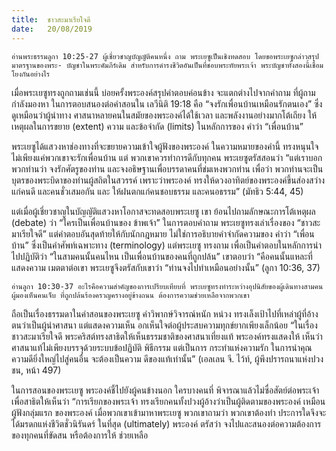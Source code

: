 ```yaml
---
title:  ชาวสะมาเรียใจดี
date:   20/08/2019
---
```


`อ่านพระธรรมลูกา 10:25-27 ผู้เชี่ยวชาญบัญญัติคนหนึ่ง ถาม พระเยซูเป็นเชิงทดสอบ โดยขอพระเยซูกล่าวสรุปมาตรฐานของพระ- บัญชาในพระคัมภีร์เดิม สำหรับการดำรงชีวิตอันเป็นที่ชอบพระทัยพระเจ้า พระบัญชาทั้งสองนี้เชื่อมโยงกันอย่างไร`

เมื่อพระเยซูทรงถูกถามเช่นนี้ บ่อยครั้งพระองค์สรุปคำตอบค่อนข้าง จะแตกต่างไปจากคำถาม ที่ผู้ถามกำลังมองหา ในการตอบสนองต่อคำสอนใน เลวีนิติ 19:18 คือ “จงรักเพื่อนบ้านเหมือนรักตนเอง” ซึ่งดูเหมือนว่าผู้นำทาง ศาสนาหลายคนในสมัยของพระองค์ได้ใช้เวลา และพลังงานอย่างมากโต้เถียง ให้เหตุผลในการขยาย (extent) ความ และข้อจำกัด (limits) ในหลักการของ คำว่า “เพื่อนบ้าน”

พระเยซูได้แสวงหาช่องทางที่จะขยายความเข้าใจผู้ฟังของพระองค์ ในความหมายของคำนี้ ทรงหนุนใจไม่เพียงแค่พวกเขาจะรักเพื่อนบ้าน แต่ พวกเขาควรทำการดีกับทุกคน พระเยซูตรัสสอนว่า “แต่เราบอกพวกท่านว่า จงรักศัตรูของท่าน และจงอธิษฐานเพื่อบรรดาคนที่ข่มเหงพวกท่าน เพื่อว่า พวกท่านจะเป็นบุตรของพระบิดาของท่านผู้สถิตในสวรรค์ เพราะว่าพระองค์ ทรงให้ดวงอาทิตย์ของพระองค์ขึ้นส่องสว่างแก่คนดี และคนชั่วเสมอกัน และ ให้ฝนตกแก่คนชอบธรรม และคนอธรรม” (มัทธิว 5:44, 45)

แต่เมื่อผู้เชี่ยวชาญในบัญญัติแสวงหาโอกาสจะทดสอบพระเยซู เขา ย้อนไปถามลักษณะการโต้เหตุผล (debate) ว่า “ใครเป็นเพื่อนบ้านของ ข้าพเจ้า” ในการตอบคำถาม พระเยซูทรงเล่าเรื่องของ “ชาวสะมาเรียใจดี” แต่คำตอบอันสุดท้ายให้กับนักกฎหมาย ไม่ใช่การอธิบายคำจำกัดความของ คำว่า “เพื่อนบ้าน” ซึ่งเป็นคำศัพท์เฉพาะทาง (terminology) แต่พระเยซู ทรงถาม เพื่อเป็นคำตอบในหลักการนำไปปฏิบัติว่า “ในสามคนนั้นคนไหน เป็นเพื่อนบ้านของคนที่ถูกปล้น” เขาตอบว่า “คือคนนั้นแหละที่แสดงความ เมตตาต่อเขา พระเยซูจึงตรัสกับเขาว่า “ท่านจงไปทำเหมือนอย่างนั้น” (ลูกา 10:36, 37)

`อ่านลูกา 10:30-37 อะไรคือความสำคัญของการเปรียบเทียบที่ พระเยซูทรงทำระหว่างอุปนิสัยของผู้เดินทางสามคน ผู้มองเห็นคนเจ็บ ที่ถูกปล้นร้องครวญครางอยู่ข้างถนน ต้องการความช่วยเหลือจากพวกเขา`

ถือเป็นเรื่องธรรมดาในคำสอนของพระเยซู คำวิพากษ์วิจารณ์หนัก หน่วง ทรงเล็งเป้าไปที่เหล่าผู้ที่อ้างตนว่าเป็นผู้นำศาสนา แต่แสดงความเห็น อกเห็นใจต่อผู้ประสบความทุกข์ยากเพียงเล็กน้อย “ในเรื่องชาวสะมาเรียใจดี พระคริสต์ทรงสาธิตให้เห็นธรรมชาติของศาสนาเที่ยงแท้ พระองค์ทรงแสดงให้ เห็นว่าศาสนาแท้ไม่เพียงบรรจุด้วยระบบข้อปฏิบัติ พิธีกรรม แต่เป็นการ กระทำแห่งความรัก ในการนำคุณความดียิ่งใหญ่ไปสู่คนอื่น จะต้องเป็นความ ดีของแท้เท่านั้น” (เอลเลน จี. ไว้ท์, ผู้พึงปรารถนาแห่งปวงชน, หน้า 497)

ในการสอนของพระเยซู พระองค์ชี้ไปยังผู้คนข้างนอก ใครบางคนที่ พิจารณาแล้วไม่ซื่อสัตย์ต่อพระเจ้าเพื่อสาธิตให้เห็นว่า “การเรียกของพระเจ้า ทรงเรียกคนทั้งปวงผู้อ้างว่าเป็นผู้ติดตามของพระองค์ เหมือนผู้ฟังกลุ่มแรก ของพระองค์ เมื่อพวกเขาเข้ามาหาพระเยซู พวกเขาถามว่า พวกเขาต้องทำ ประการใดจึงจะได้มรดกแห่งชีวิตชั่วนิรันดร์ ในที่สุด (ultimately) พระองค์ ตรัสว่า จงไปและสนองต่อความต้องการของทุกคนที่ขัดสน หรือต้องการให้ ช่วยเหลือ